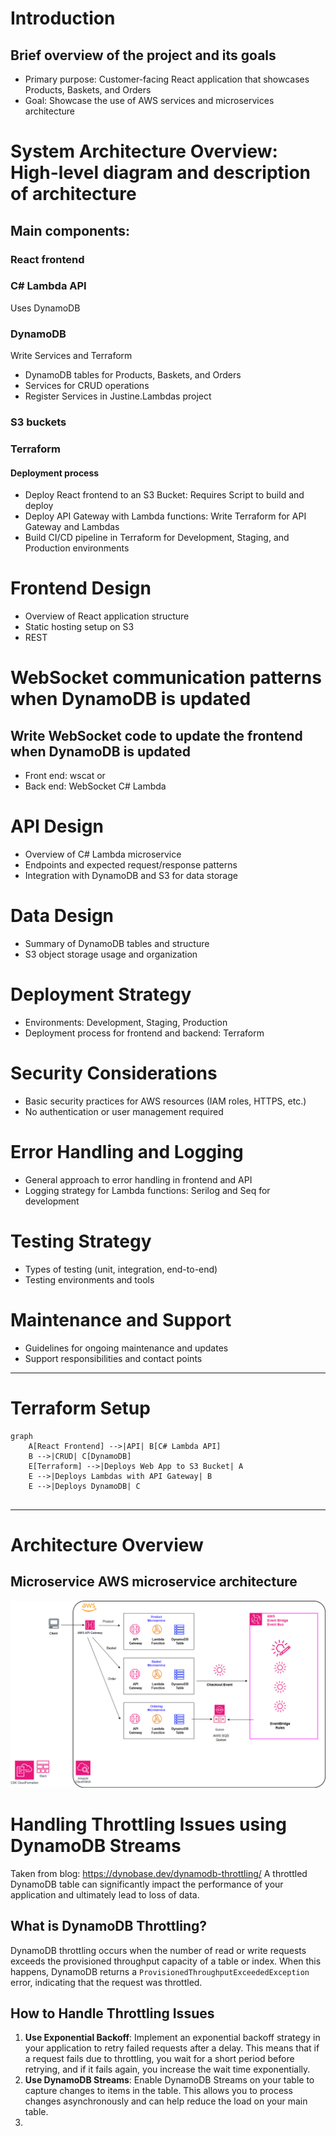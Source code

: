 # Introduction
## Brief overview of the project and its goals
- Primary purpose: Customer-facing React application that showcases Products, Baskets, and Orders
- Goal: Showcase the use of AWS services and microservices architecture
# System Architecture Overview: High-level diagram and description of architecture
## Main components: 
### React frontend
### C# Lambda API
Uses DynamoDB
### DynamoDB
Write Services and Terraform
- DynamoDB tables for Products, Baskets, and Orders
- Services for CRUD operations
- Register Services in Justine.Lambdas project
### S3 buckets
### Terraform
#### Deployment process
- Deploy React frontend to an S3 Bucket: Requires Script to build and deploy
- Deploy API Gateway with Lambda functions: Write Terraform for API Gateway and Lambdas
- Build CI/CD pipeline in Terraform for Development, Staging, and Production environments
# Frontend Design
- Overview of React application structure
- Static hosting setup on S3
- REST
# WebSocket communication patterns when DynamoDB is updated
## Write WebSocket code to update the frontend when DynamoDB is updated
- Front end: wscat or
- Back end: WebSocket C# Lambda
# API Design
- Overview of C# Lambda microservice
- Endpoints and expected request/response patterns
- Integration with DynamoDB and S3 for data storage
# Data Design
- Summary of DynamoDB tables and structure
- S3 object storage usage and organization
# Deployment Strategy
- Environments: Development, Staging, Production
- Deployment process for frontend and backend: Terraform
# Security Considerations
- Basic security practices for AWS resources (IAM roles, HTTPS, etc.)
- No authentication or user management required
# Error Handling and Logging
- General approach to error handling in frontend and API
- Logging strategy for Lambda functions: Serilog and Seq for development
# Testing Strategy
- Types of testing (unit, integration, end-to-end)
- Testing environments and tools
# Maintenance and Support
- Guidelines for ongoing maintenance and updates
- Support responsibilities and contact points

---
# Terraform Setup
```mermaid
graph
	A[React Frontend] -->|API| B[C# Lambda API]
	B -->|CRUD| C[DynamoDB]
	E[Terraform] -->|Deploys Web App to S3 Bucket| A
	E -->|Deploys Lambdas with API Gateway| B
	E -->|Deploys DynamoDB| C
	
```
---
# Architecture Overview
## Microservice AWS microservice architecture

![image info](AWS-Microservice-Design.drawio.png)

# Handling Throttling Issues using DynamoDB Streams
Taken from blog: https://dynobase.dev/dynamodb-throttling/
A throttled DynamoDB table can significantly impact the performance of your application and ultimately lead to loss of data.
## What is DynamoDB Throttling?
DynamoDB throttling occurs when the number of read or write requests exceeds the provisioned throughput capacity of a table or index. When this happens, DynamoDB returns a `ProvisionedThroughputExceededException` error, indicating that the request was throttled.
## How to Handle Throttling Issues
1. **Use Exponential Backoff**: Implement an exponential backoff strategy in your application to retry failed requests after a delay. This means that if a request fails due to throttling, you wait for a short period before retrying, and if it fails again, you increase the wait time exponentially.
2. **Use DynamoDB Streams**: Enable DynamoDB Streams on your table to capture changes to items in the table. This allows you to process changes asynchronously and can help reduce the load on your main table.
3.  


